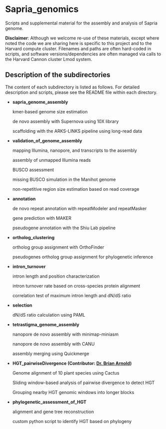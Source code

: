 # Sapria_genomics
Scripts and supplemental material for the assembly and analysis of Sapria genome.

**Disclaimer**: Although we welcome re-use of these materials, except where noted the code we are sharing here is specific to this project and to the Harvard compute cluster. Filenames and paths are often hard-coded in scripts, and software versions/dependencies are often managed via calls to the Harvard Cannon cluster Lmod system.

Description of the subdirectories
----------------------
The content of each subdirectory is listed as follows. For detailed description and scripts, please see the README file within each directory.

- **sapria_genome_assembly**
  
  kmer-based genome size estimation
  
  de novo assembly with Supernova using 10X library
 
  scaffolding with the ARKS-LINKS pipeline using long-read data 
- **validation_of_genome_assembly**

  mapping Illumina, nanopore, and transcripts to the assembly
  
  assembly of unmapped Illumina reads
  
  BUSCO assessment
  
  missing BUSCO simulation in the Manihot genome
  
  non-repetitive region size estimation based on read coverage
  
- **annotation**
  
  de novo repeat annotation with repeatModeler and repeatMasker
  
  gene prediction with MAKER
   
  pseudogene annotation with the Shiu Lab pipeline
- **ortholog_clustering**
  
  ortholog group assignment with OrthoFinder
  
  pseudogenes ortholog group assignment for phylogenetic inference
  
- **intron_turnover**
  
  intron length and position characterization
  
  intron turnover rate based on cross-species protein alignment
  
  correlation test of maximum intron length and dN/dS ratio

- **selection**

  dN/dS ratio calculation using PAML

- **tetrastigma_genome_assembly**

  nanopore de novo assembly with minimap-miniasm
  
  nanopore de novo assembly with CANU
  
  assembly merging using Quickmerge
  
- **HGT_pairwiseDivergence (Contributor: [Dr. Brian Arnold](https://github.com/brian-arnold))**

  Genome alignment of 10 plant species using Cactus
  
  Sliding window-based analysis of pairwise divergence to detect HGT
  
  Grouping nearby HGT genomic windows into longer blocks
  

- **phylogenetic_assessment_of_HGT**
  
  alignment and gene tree reconstruction
  
  custom python script to identify HGT based on phylogeny
  

